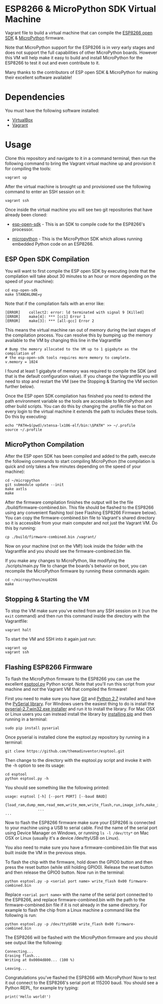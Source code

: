 # ESP8266 & MicroPython SDK Virtual Machine
Vagrant file to build a virtual machine that can compile the [ESP8266 open SDK](https://github.com/pfalcon/esp-open-sdk) &amp; 
[MicroPython](https://micropython.org/) firmware.

Note that MicroPython support for the ESP8266 is in _very_ early stages and does
not support the full capabilities of other MicroPython boards.  However this VM
will help make it easy to build and install MicroPython for the ESP8266 to test
it out and even contribute to it.

Many thanks to the contributors of ESP open SDK & MicroPython for making
their excellent software available!

# Dependencies

You must have the following software installed:

*  [VirtualBox](https://www.virtualbox.org/)
*  [Vagrant](https://www.vagrantup.com/)

# Usage

Clone this repository and navigate to it in a command terminal, then run the
following command to bring the Vagrant virtual machine up and provision it for
compiling the tools:

    vagrant up

After the virtual machine is brought up and provisioned use the following
command to enter an SSH session on it:

    vagrant ssh

Once inside the virtual machine you will see two git repositories that have
already been cloned:

*   [esp-open-sdk](https://github.com/pfalcon/esp-open-sdk) - This is an SDK to
    compile code for the ESP8266's processor.

*   [micropython](https://github.com/micropython/micropython) - This is the MicroPython
    SDK which allows running embedded Python code on an ESP8266.

## ESP Open SDK Compilation

You will want to first compile the ESP open SDK by executing (note that the
compilation will take about 30 minutes to an hour or more depending on the speed
of your machine):

    cd esp-open-sdk
    make STANDALONE=y

Note that if the compilation fails with an error like:

    [ERROR]    collect2: error: ld terminated with signal 9 [Killed]
    [ERROR]    make[4]: *** [cc1] Error 1
    [ERROR]    make[3]: *** [all-gcc] Error 2

This means the virtual machine ran out of memory during the last stages of the
compilation process.  You can resolve this by bumping up the memory available to
the VM by changing this line in the Vagrantfile

    # Bump the memory allocated to the VM up to 1 gigabyte as the compilation of
    # the esp-open-sdk tools requires more memory to complete.
    v.memory = 1024

I found at least 1 gigabyte of memory was required to compile the SDK (and that
is the default configuration value).  If you change the Vagrantfile you will
need to stop and restart the VM (see the Stopping & Starting the VM section
further below).

Once the ESP open SDK compilation has finished you need to extend the path
environment variable so the tools are accessible to MicroPython and other build
scripts.  You can do this by changing the .profile file so that on every login
to the virtual machine it extends the path to includes these tools.  Do this by
executing:

    echo "PATH=$(pwd)/xtensa-lx106-elf/bin:\$PATH" >> ~/.profile
    source ~/.profile

## MicroPython Compilation

After the ESP open SDK has been compiled and added to the path, execute the
following commands to start compiling MicroPython (the compilation is quick and
only takes a few minutes depending on the speed of your machine):

    cd ~/micropython
    git submodule update --init
    make axtls
    make

After the firmware compilation finishes the output will be the file ./build/firmware-combined.bin.
This file should be flashed to the ESP8266 using any convenient flashing tool
(see Flashing ESP8266 Firmware below).  You can copy the firmware-combined.bin file
to Vagrant's shared directory so it is accessible from your main computer and
not just the Vagrant VM.  Do this by running:

    cp ./build/firmware-combined.bin /vagrant/

Now on your machine (not on the VM!) look inside the folder with the
Vagrantfile and you should see the firmware-combined.bin file.

If you make any changes to MicroPython, like modifying the ./scripts/main.py
file to change the boards's behavior on boot, you can recompile the MicroPython
firmware by running these commands again:

    cd ~/micropython/esp8266
    make

## Stopping & Starting the VM

To stop the VM make sure you've exited from any SSH session on it (run the `exit` 
command) and then run this command inside the directory with the Vagrantfile:

    vagrant halt

To start the VM and SSH into it again just run:

    vagrant up
    vagrant ssh

## Flashing ESP8266 Firmware

To flash the MicroPython firmware to the ESP8266 you can use the excellent
[esptool.py](https://github.com/themadinventor/esptool) Python script.  Note that
you'll run this script from your machine and _not_ the Vagrant VM that compiled
the firmware!

First you need to make sure you have [Git](http://git-scm.com/downloads) 
and [Python 2.7](https://www.python.org/downloads/) installed and have the 
[PySerial library](http://pyserial.sourceforge.net/).  For Windows users 
the easiest thing to do is install the [pyserial-2.7.win32.exe installer](https://pypi.python.org/pypi/pyserial) 
and run it to install the library.  For Mac OSX or Linux users you can 
instead install the library by [installing pip](https://pip.pypa.io/en/latest/installing.html) 
and then running in a terminal:

    sudo pip install pyserial

Once pyserial is installed clone the esptool.py repository by running in
a terminal:

    git clone https://github.com/themadinventor/esptool.git

Then change to the directory with the esptool.py script and invoke it with the -h
option to see its usage:

    cd esptool
    python esptool.py -h

You should see something like the following printed:

    usage: esptool [-h] [--port PORT] [--baud BAUD]
               {load_ram,dump_mem,read_mem,write_mem,write_flash,run,image_info,make_image,elf2image,read_mac,flash_id,read_flash,erase_flash}
                   ...
    ...

Now to flash the ESP8266 firmware make sure your ESP8266 is connected to your
machine using a USB to serial cable.  Find the name of the serial port using
Device Manager on Windows, or running `ls -l /dev/tty*` on Mac OSX or Linux
(usually it's a device /dev/ttyUSB on Linux).

You also need to make sure you have a firmware-combined.bin file that was
built inside the VM in the previous steps.

To flash the chip with the firmware, hold down the GPIO0 button and then press
the reset button (while still holding GPIO0).  Release the reset button and then
release the GPIO0 button.  Now run in the terminal:

    python esptool.py -p <serial port name> write_flash 0x00 firmware-combined.bin

Replace `<serial port name>` with the name of the serial port connected to the
ESP8266, and replace firmware-combined.bin with the path to the firmware-combined.bin
file if it is not already in the same directory.  For example to flash the chip
from a Linux machine a command like the following is run:

    python esptool.py -p /dev/ttyUSB0 write_flash 0x00 firmware-combined.bin

The ESP8266 will be flashed with the MicroPython firmware and you should see output
like the following:

    Connecting...
    Erasing flash...
    Writing at 0x0004d800... (100 %)
    
    Leaving...

Congratulations you've flashed the ESP8266 with MicroPython!  Now to test it out
connect to the ESP8266's serial port at 115200 baud.  You should see a Python REPL,
for example try typing:

    print('Hello world!')
